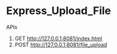 # Express_Upload_File

 APIs
 1. GET http://127.0.0.1:8081/index.html
 2. POST http://127.0.0.1:8081/file_upload
